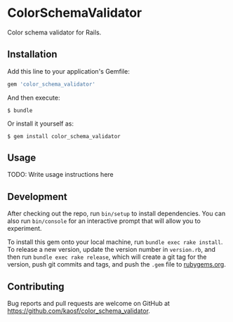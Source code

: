 # ColorSchemaValidator

Color schema validator for Rails.

## Installation

Add this line to your application's Gemfile:

```ruby
gem 'color_schema_validator'
```

And then execute:

    $ bundle

Or install it yourself as:

    $ gem install color_schema_validator

## Usage

TODO: Write usage instructions here

## Development

After checking out the repo, run `bin/setup` to install dependencies. You can also run `bin/console` for an interactive prompt that will allow you to experiment.

To install this gem onto your local machine, run `bundle exec rake install`. To release a new version, update the version number in `version.rb`, and then run `bundle exec rake release`, which will create a git tag for the version, push git commits and tags, and push the `.gem` file to [rubygems.org](https://rubygems.org).

## Contributing

Bug reports and pull requests are welcome on GitHub at https://github.com/kaosf/color_schema_validator.

